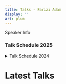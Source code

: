 ```yaml
---
title: Talks - Farizi Adam
display: ''
art: plum
---
```


<SubNav />

<div pt-5 />

<div slide-enter>
  <div i-ri:presentation-line mr-1 />
  <RouterLink to="/giving-talks" op50>Speaker Info</RouterLink>
</div>

<div pt-5 />

### Talk Schedule 2025

<!-- | Date                          | Conference                                         | Location  | Topic                                  | Lang    |
| ----------------------------- | -------------------------------------------------- | --------- | -------------------------------------- | ------- |
| <TalkDate date="2025-05-23"/> | [**TSKaigi**](https://2025.tskaigi.org/)           | Tokyo     | The New ESLint Config with Type Safety | English |
| <TalkDate date="2025-07-12"/> | [**VueConf China**](https://vueconf.cn/)           | Shenzhen  | Sneak Peek of Vite DevTools            | 中文    |
| <TalkDate date="2025-09-18"/> | [**SquiggleConf**](https://2025.squiggleconf.com/) | Boston    | TBD                                    | English |
| <TalkDate date="2025-10-09"/> | [**ViteConf**](https://viteconf.amsterdam/)        | Amsterdam | Vite DevTools                          | English |
| <TalkDate date="2025-10-25"/> | [**VueFes**](https://vuefes.jp/2025/)              | Tokyo     | Vite DevTools                          | 日本語  | -->

<div pt-5 />

<details>
<summary><span text-lg>Talk Schedule 2024</span></summary>

<!-- | Date                          | Conference                                                                                           | Location             | Topic                                                               |
| ----------------------------- | ---------------------------------------------------------------------------------------------------- | -------------------- | ------------------------------------------------------------------- |
| <TalkDate date="2024-02-27"/> | [**The Vue-niverse meetup**](https://www.meetup.com/nl-NL/coven-of-wisdom-utrecht/events/298711260/) | Utrecht, Netherlands | The Progressive Path                                                |
| <TalkDate date="2024-02-29"/> | [**Vue Amsterdam**](https://vuejs.amsterdam/)                                                        | Amsterdam            | [The Progressive Path](/posts/roads-to-oss-progressive-vueams-2024) |
| <TalkDate date="2024-03-01"/> | [**Devworld**](https://devworldconference.com/)                                                      | Amsterdam            | Panel Discussions                                                   |
| <TalkDate date="2024-03-22"/> | [**React Paris**](https://react.paris/)                                                              | Paris                | The Set Theory                                                      |
| <TalkDate date="2024-04-03"/> | [**Vue.js Paris**](https://www.meetup.com/fr-FR/vuejs-paris/)                                        | Paris                | Panel Discussions                                                   |
| <TalkDate date="2024-06-01"/> | [**Frontend Nation**](https://frontendnation.com/)                                                   | Online               | The Progressive Path                                                |
| <TalkDate date="2024-06-08"/> | [**CityJS Athens**](https://greece.cityjsconf.org/)                                                  | Athens               | ESLint One for All Made Easy                                        |
| <TalkDate date="2024-06-13"/> | [**JS Nation**](https://jsnation.com/)                                                               | Amsterdam            | ESLint One for All Made Easy                                        |
| <TalkDate date="2024-06-14"/> | [**React Summit**](https://reactsummit.com/)                                                         | Amsterdam            | The Set Theory                                                      |
| <TalkDate date="2024-07-06"/> | [**VueConf Shenzhen**](https://vue.w3ctech.com/)                                                     | Shenzhen             | Yak Shaving                                                         |
| <TalkDate date="2024-10-03"/> | [**ViteConf**](https://viteconf.org/)                                                                | Online               | The Progressive Path                                                |
| <TalkDate date="2024-10-19"/> | [**Vue Fes Japan**](https://vuefes.jp/)                                                              | Tokyo                | Yak Shaving                                                         |
| <TalkDate date="2024-11-12"/> | [**Nuxt Nation**](https://nuxtnation.com/)                                                           | Online               | Journey to Nuxt Icon                                                |
| <TalkDate date="2024-12-07"/> | [**FEDAY**](https://fequan.com/2024/)                                                                | Xiamen               | ESLint One for All Made Easy                                        |
| <TalkDate date="2024-12-13"/> | [**React Day Berlin**](https://reactday.berlin/)                                                     | Berlin (Remote)      | ESLint One for All Made Easy                                        |
| <TalkDate date="2024-12-27"/> | [**WebConf Taiwan**](https://webconf.tw/)                                                            | Taipei               | ESLint One for All Made Easy                                        | -->

</details>

<h1 important="mb--4 mt-15">Latest Talks</h1>

<ListTalks />
